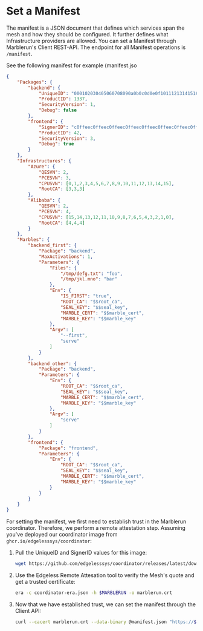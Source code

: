 # Set a Manifest

The manifest is a JSON document that defines which services span the mesh and how they should be configured.
It further defines what Infrastructure providers are allowed.
You can set a Manifest through Marblerun's Client REST-API.
The endpoint for all Manifest operations is `/manifest`.

See the following manifest for example (manifest.jso

```json
{
	"Packages": {
		"backend": {
			"UniqueID": "000102030405060708090a0b0c0d0e0f101112131415161718191a1b1c1d1e1f",
            "ProductID": 1337,
            "SecurityVersion": 1,
			"Debug": false
		},
		"frontend": {
            "SignerID": "c0ffeec0ffeec0ffeec0ffeec0ffeec0ffeec0ffeec0ffeec0ffeec0ffeec0ffee",
			"ProductID": 42,
			"SecurityVersion": 3,
			"Debug": true
		}
	},
	"Infrastructures": {
		"Azure": {
			"QESVN": 2,
			"PCESVN": 3,
			"CPUSVN": [0,1,2,3,4,5,6,7,8,9,10,11,12,13,14,15],
			"RootCA": [3,3,3]
		},
		"Alibaba": {
			"QESVN": 2,
			"PCESVN": 4,
			"CPUSVN": [15,14,13,12,11,10,9,8,7,6,5,4,3,2,1,0],
			"RootCA": [4,4,4]
		}
	},
	"Marbles": {
		"backend_first": {
			"Package": "backend",
			"MaxActivations": 1,
			"Parameters": {
				"Files": {
					"/tmp/defg.txt": "foo",
					"/tmp/jkl.mno": "bar"
				},
				"Env": {
					"IS_FIRST": "true",
					"ROOT_CA": "$$root_ca",
					"SEAL_KEY": "$$seal_key",
					"MARBLE_CERT": "$$marble_cert",
					"MARBLE_KEY": "$$marble_key"
				},
				"Argv": [
					"--first",
					"serve"
				]
			}
		},
		"backend_other": {
			"Package": "backend",
			"Parameters": {
				"Env": {
					"ROOT_CA": "$$root_ca",
					"SEAL_KEY": "$$seal_key",
					"MARBLE_CERT": "$$marble_cert",
					"MARBLE_KEY": "$$marble_key"
				},
				"Argv": [
					"serve"
				]
			}
		},
		"frontend": {
			"Package": "frontend",
			"Parameters": {
				"Env": {
					"ROOT_CA": "$$root_ca",
					"SEAL_KEY": "$$seal_key",
					"MARBLE_CERT": "$$marble_cert",
					"MARBLE_KEY": "$$marble_key"
				}
			}
		}
	}
}
```

For setting the manifest, we first need to establish trust in the Marblerun coordinator.
Therefore, we perform a remote attestation step.
Assuming you've deployed our coordinator image from `ghcr.io/edgelesssys/coordinator`:

1. Pull the UniqueID and SignerID values for this image:

    ```bash
    wget https://github.com/edgelesssys/coordinator/releases/latest/download/coordinator-era.json
    ```

1. Use the Edgeless Remote Attesation tool to verify the Mesh's quote and get a trusted certificate:

    ```bash
    era -c coordinator-era.json -h $MARBLERUN -o marblerun.crt
    ```

1. Now that we have established trust, we can set the manifest through the Client API:

    ```bash
    curl --cacert marblerun.crt --data-binary @manifest.json "https://$MARBLERUN/manifest"
    ```
